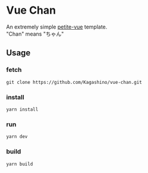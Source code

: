 # Vue Chan
An extremely simple [petite-vue](https://github.com/vuejs/petite-vue) template.  
"Chan" means "ちゃん"

## Usage

### fetch
```shell
git clone https://github.com/Kagashino/vue-chan.git
```

### install
```
yarn install
```

### run
```shell
yarn dev
```

### build
```shell
yarn build
```
